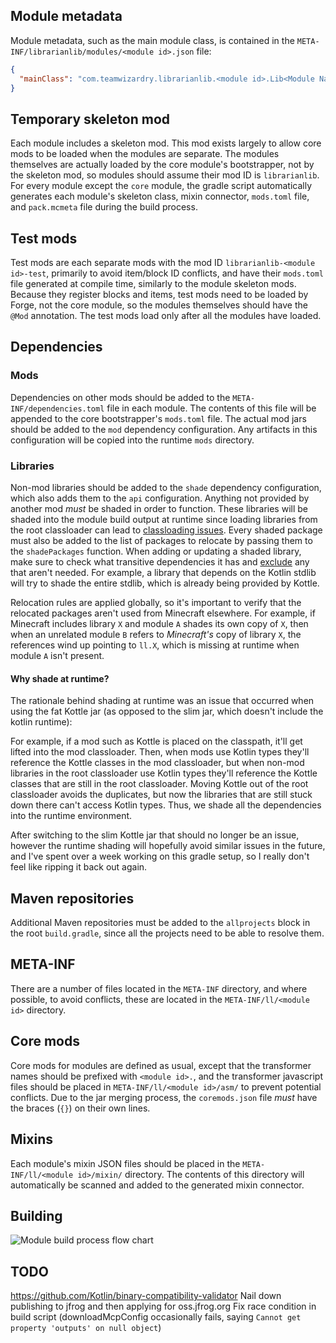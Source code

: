 ## Module metadata
Module metadata, such as the main module class, is contained in the `META-INF/librarianlib/modules/<module id>.json` file:
```json
{
  "mainClass": "com.teamwizardry.librarianlib.<module id>.Lib<Module Name>Module"
}
```

## Temporary skeleton mod
Each module includes a skeleton mod. This mod exists largely to allow core mods to be loaded when the modules are 
separate. The modules themselves are actually loaded by the core module's bootstrapper, not by the skeleton mod, so 
modules should assume their mod ID is `librarianlib`. For every module except the `core` module, the gradle script 
automatically generates each module's skeleton class, mixin connector, `mods.toml` file, and `pack.mcmeta` file during 
the build process. 

## Test mods 
Test mods are each separate mods with the mod ID `librarianlib-<module id>-test`, primarily to avoid item/block ID 
conflicts, and have their `mods.toml` file generated at compile time, similarly to the module skeleton mods. Because 
they register blocks and items, test mods need to be loaded by Forge, not the core module, so the modules themselves 
should have the `@Mod` annotation. The test mods load only after all the modules have loaded.

## Dependencies
### Mods
Dependencies on other mods should be added to the `META-INF/dependencies.toml` file in each module. The contents of this 
file will be appended to the core bootstrapper's `mods.toml` file. The actual mod jars should be added to the `mod` 
dependency configuration. Any artifacts in this configuration will be copied into the runtime `mods` directory.

### Libraries
Non-mod libraries should be added to the `shade` dependency configuration, which also adds them to the `api` 
configuration. Anything not provided by another mod _must_ be shaded in order to function. These libraries will be 
shaded into the module build output at runtime since loading libraries from the root classloader can lead to 
[classloading issues](#shading-at-runtime). Every shaded package must also be added to the list of packages to 
relocate by passing them to the `shadePackages` function. When adding or updating a shaded library, make sure to check
what transitive dependencies it has and [exclude](https://docs.gradle.org/current/userguide/dependency_downgrade_and_exclude.html#sec:excluding-transitive-deps)
any that aren't needed. For example, a library that depends on the Kotlin stdlib will try to shade the entire stdlib,
which is already being provided by Kottle. 

Relocation rules are applied globally, so it's important to verify that the relocated packages aren't used from 
Minecraft elsewhere. For example, if Minecraft includes library `X` and module `A` shades its own copy of `X`, then 
when an unrelated module `B` refers to _Minecraft's_ copy of library `X`, the references wind up pointing to `ll.X`, 
which is missing at runtime when module `A` isn't present.

#### <a name="shading-at-runtime"></a>Why shade at runtime?
The rationale behind shading at runtime was an issue that occurred when using the fat Kottle jar (as opposed to the slim
jar, which doesn't include the kotlin runtime):

For example, if a mod such as Kottle is placed on the classpath, it'll get lifted into the mod classloader. Then, when 
mods use Kotlin types they'll reference the Kottle classes in the mod classloader, but when non-mod libraries in the 
root classloader use Kotlin types they'll reference the Kottle classes that are still in the root classloader. Moving 
Kottle out of the root classloader avoids the duplicates, but now the libraries that are still stuck down there can't
access Kotlin types. Thus, we shade all the dependencies into the runtime environment.

After switching to the slim Kottle jar that should no longer be an issue, however the runtime shading will hopefully 
avoid similar issues in the future, and I've spent over a week working on this gradle setup, so I really don't feel like 
ripping it back out again.

## Maven repositories
Additional Maven repositories must be added to the `allprojects` block in the root `build.gradle`, since all the 
projects need to be able to resolve them.

## META-INF
There are a number of files located in the `META-INF` directory, and where possible, to avoid conflicts, these are 
located in the `META-INF/ll/<module id>` directory. 

## Core mods
Core mods for modules are defined as usual, except that the transformer names should be prefixed with `<module id>.`, 
and the transformer javascript files should be placed in `META-INF/ll/<module id>/asm/` to prevent potential 
conflicts. Due to the jar merging process, the `coremods.json` file _must_ have the braces (`{}`) on their own lines.

## Mixins
Each module's mixin JSON files should be placed in the `META-INF/ll/<module id>/mixin/` directory. The contents of this
directory will automatically be scanned and added to the generated mixin connector.

## Building

![Module build process flow chart](https://raw.github.com/TeamWizardry/LibrarianLib/1.15/gradle/module_build.png)

## TODO
https://github.com/Kotlin/binary-compatibility-validator
Nail down publishing to jfrog and then applying for oss.jfrog.org
Fix race condition in build script (downloadMcpConfig occasionally fails, saying `Cannot get property 'outputs' on null object`)

